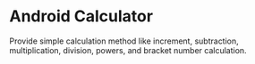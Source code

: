 # Android Calculator
Provide simple calculation method like increment, subtraction, multiplication, division, powers, and bracket number calculation.